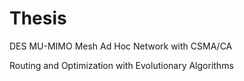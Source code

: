 # Thesis


 DES MU-MIMO Mesh Ad Hoc Network with CSMA/CA
 
 Routing and Optimization with Evolutionary Algorithms
 
